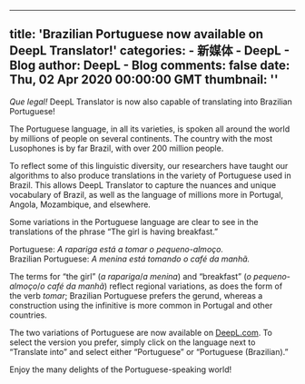 
---
title: 'Brazilian Portuguese now available on DeepL Translator!'
categories: 
    - 新媒体
    - DeepL - Blog
author: DeepL - Blog
comments: false
date: Thu, 02 Apr 2020 00:00:00 GMT
thumbnail: ''
---

<div>   
<p>     <i>Que legal!</i> DeepL Translator is now also capable of translating into Brazilian Portuguese!     </p>     <p>     The Portuguese language, in all its varieties, is spoken all around the world by millions of people on several continents. The country with the most Lusophones is by far Brazil, with over 200 million people.     </p>     <p>     To reflect some of this linguistic diversity, our researchers have taught our algorithms to also produce translations in the variety of Portuguese used in Brazil. This allows DeepL Translator to capture the nuances and unique vocabulary of Brazil, as well as the language of millions more in Portugal, Angola, Mozambique, and elsewhere.     </p>     <p>     Some variations in the Portuguese language are clear to see in the translations of the phrase “The girl is having breakfast.”     </p>     <p class="dl_indented-paragraph">     Portuguese: <i>A rapariga está a tomar o pequeno-almoço.</i><br>  Brazilian Portuguese: <i>A menina está tomando o café da manhã.</i>     </p>     <p>     The terms for “the girl” (<i>a rapariga</i>/<i>a menina</i>) and “breakfast” (<i>o pequeno-almoço</i>/<i>o café da manhã</i>) reflect regional variations, as does the form of the verb <i>tomar</i>; Brazilian Portuguese prefers the gerund, whereas a construction using the infinitive is more common in Portugal and other countries.     </p>     <p>     The two variations of Portuguese are now available on <a href="https://www.deepl.com/translator">DeepL.com</a>. To select the version you prefer, simply click on the language next to “Translate into” and select either “Portuguese” or “Portuguese (Brazilian).”     </p>     <p>     Enjoy the many delights of the Portuguese-speaking world!     </p>  
</div>
            